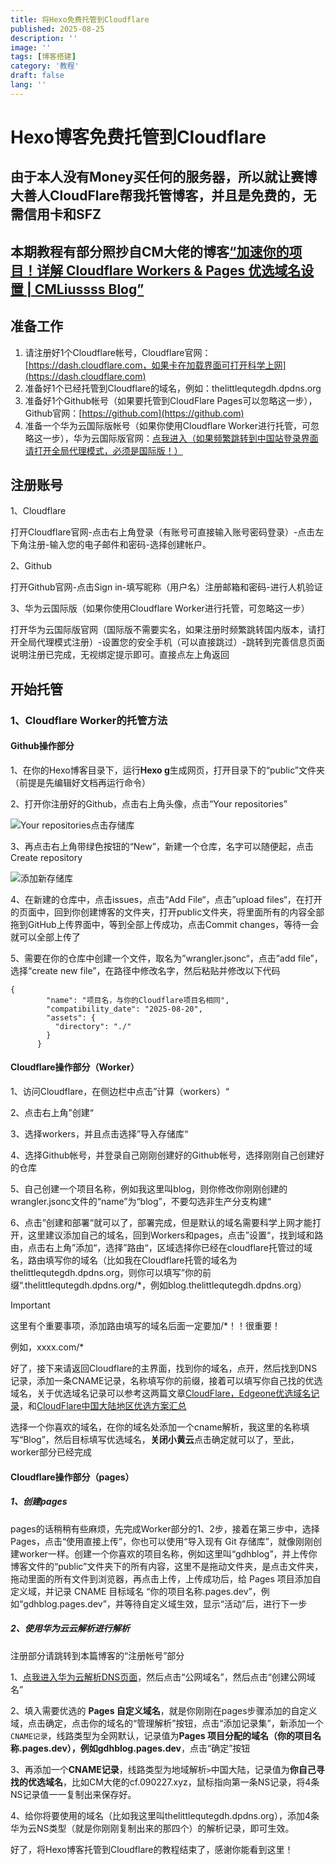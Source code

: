 ```yaml
---
title: 将Hexo免费托管到Cloudflare
published: 2025-08-25
description: ''
image: ''
tags: [博客搭建]
category: '教程'
draft: false 
lang: ''
---
```


# Hexo博客免费托管到Cloudflare

## 由于本人没有Money买任何的服务器，所以就让赛博大善人CloudFlare帮我托管博客，并且是免费的，无需信用卡和SFZ



## 本期教程有部分照抄自CM大佬的博客[“加速你的项目！详解 Cloudflare Workers & Pages 优选域名设置 | CMLiussss Blog”](https://blog.cmliussss.com/p/BestWorkers/)



## 准备工作

1. 请注册好1个Cloudflare帐号，Cloudflare官网：[https://dash.cloudflare.com，如果卡在加载界面可打开科学上网](https://dash.cloudflare.com)
2. 准备好1个已经托管到Cloudflare的域名，例如：thelittlequtegdh.dpdns.org
3. 准备好1个Github帐号（如果要托管到CloudFlare Pages可以忽略这一步），Github官网：[https://github.com](https://github.com)
4. 准备一个华为云国际版帐号（如果你使用Cloudflare Worker进行托管，可忽略这一步），华为云国际版官网：[点我进入（如果频繁跳转到中国站登录界面请打开全局代理模式，必须是国际版！）](https://auth.huaweicloud.com/authui/login.html?service=https%3A%2F%2Fconsole-intl.huaweicloud.com%2Fdns%2F#/login)



## 注册账号

1、Cloudflare

打开Cloudflare官网-点击右上角登录（有账号可直接输入账号密码登录）-点击左下角注册-输入您的电子邮件和密码-选择创建帐户。

2、Github

打开Github官网-点击Sign in-填写昵称（用户名）注册邮箱和密码-进行人机验证

3、华为云国际版（如果你使用Cloudflare Worker进行托管，可忽略这一步）

打开华为云国际版官网（国际版不需要实名，如果注册时频繁跳转国内版本，请打开全局代理模式注册）-设置您的安全手机（可以直接跳过）-跳转到完善信息页面说明注册已完成，无视绑定提示即可。直接点左上角返回



## 开始托管

### 1、Cloudflare Worker的托管方法

#### Github操作部分

1、在你的Hexo博客目录下，运行**Hexo g**生成网页，打开目录下的“public”文件夹（前提是先编辑好文档再运行命令）

2、打开你注册好的Github，点击右上角头像，点击“Your repositories”

![Your repositories点击存储库](photo/点击存储库.PNG)



3、再点击右上角带绿色按钮的“New”，新建一个仓库，名字可以随便起，点击Create repository

![添加新存储库](photo/添加新存储库.png)



4、在新建的仓库中，点击issues，点击“Add File“，点击”upload files“，在打开的页面中，回到你创建博客的文件夹，打开public文件夹，将里面所有的内容全部拖到GitHub上传界面中，等到全部上传成功，点击Commit changes，等待一会就可以全部上传了

5、需要在你的仓库中创建一个文件，取名为”wrangler.jsonc“，点击”add file”，选择“create new file”，在路径中修改名字，然后粘贴并修改以下代码



```
{
	    "name": "项目名，与你的Cloudflare项目名相同",
	    "compatibility_date": "2025-08-20",
	    "assets": {
	      "directory": "./"
	    }
	  }
```





#### Cloudflare操作部分（Worker）

1、访问Cloudflare，在侧边栏中点击”计算（workers）“

2、点击右上角”创建“

3、选择workers，并且点击选择”导入存储库“

4、选择Github帐号，并登录自己刚刚创建好的Github帐号，选择刚刚自己创建好的仓库

5、自己创建一个项目名称，例如我这里叫blog，则你修改你刚刚创建的wrangler.jsonc文件的“name”为“blog”，不要勾选非生产分支构建“

6、点击”创建和部署“就可以了，部署完成，但是默认的域名需要科学上网才能打开，这里建议添加自己的域名，回到Workers和pages，点击”设置“，找到域和路由，点击右上角”添加“，选择”路由“，区域选择你已经在cloudflare托管过的域名，路由填写你的域名（比如我在Cloudflare托管的域名为thelittlequtegdh.dpdns.org，则你可以填写”你的前缀“.thelittlequtegdh.dpdns.org/*，例如blog.thelittlequtegdh.dpdns.org）

> [!IMPORTANT]
>
> 这里有个重要事项，添加路由填写的域名后面一定要加/*！！很重要！
>
> 例如，xxxx.com/*

好了，接下来请返回Cloudflare的主界面，找到你的域名，点开，然后找到DNS记录，添加一条CNAME记录，名称填写你的前缀，接着可以填写你自己找的优选域名，关于优选域名记录可以参考这两篇文章[CloudFlare，Edgeone优选域名记录](https://blog.thelittlequtegdh.dpdns.org/2025/08/20/CloudFlare%EF%BC%8CEdgeone%E4%BC%98%E9%80%89%E5%9F%9F%E5%90%8D/)，和[CloudFlare中国大陆地区优选方案汇总](https://blog.cmliussss.com/p/CloudFlare优选/#我维护的优选官方域名，查看更多：https-cf-090227-xyz)

选择一个你喜欢的域名，在你的域名处添加一个cname解析，我这里的名称填写“Blog”，然后目标填写优选域名，**关闭小黄云**点击确定就可以了，至此，worker部分已经完成



#### Cloudflare操作部分（pages）

##### 1、创建pages

pages的话稍稍有些麻烦，先完成Worker部分的1、2步，接着在第三步中，选择Pages，点击“使用直接上传”，你也可以使用“导入现有 Git 存储库”，就像刚刚创建worker一样。创建一个你喜欢的项目名称，例如这里叫“gdhblog”，并上传你博客文件的“public”文件夹下的所有内容，这里不是拖动文件夹，是点击文件夹，拖动里面的所有文件到浏览器，再点击上传，上传成功后，给 Pages 项目添加自定义域，并记录 CNAME 目标域名 “你的项目名称.pages.dev”，例如“gdhblog.pages.dev”，并等待自定义域生效，显示“活动”后，进行下一步

##### 2、使用华为云云解析进行解析

注册部分请跳转到本篇博客的“注册帐号”部分

1、[点我进入华为云解析DNS页面](https://console-intl.huaweicloud.com/dns)，然后点击“公网域名”，然后点击“创建公网域名”

2、填入需要优选的 **Pages 自定义域名**，就是你刚刚在pages步骤添加的自定义域，点击确定，点击你的域名的“管理解析”按钮，点击“添加记录集”，新添加一个`CNAME记录`，线路类型为全网默认，记录值为**Pages 项目分配的域名（你的项目名称.pages.dev），例如gdhblog.pages.dev**，点击“确定”按钮

3、再添加一个**CNAME记录**，线路类型为地域解析` > `中国大陆，记录值为**你自己寻找的优选域名**，比如CM大佬的cf.090227.xyz，鼠标指向第一条NS记录，将4条NS记录值一一复制出来保存好。

4、给你将要使用的域名（比如我这里叫thelittlequtegdh.dpdns.org），添加4条华为云NS类型（就是你刚刚复制出来的那四个）的解析记录，即可生效。



好了，将Hexo博客托管到Cloudflare的教程结束了，感谢你能看到这里！
